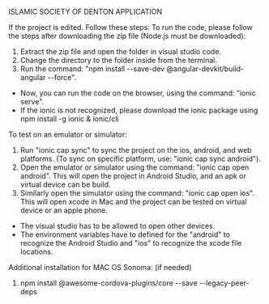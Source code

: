 ISLAMIC SOCIETY OF DENTON APPLICATION 

If the project is edited. Follow these steps:
To run the code, please follow the steps after downloading the zip file (Node.js must be downloaded):
  1. Extract the zip file and open the folder in visual studio code.
  2. Change the directory to the folder inside from the terminal.
  3. Run the command: "npm install --save-dev @angular-devkit/build-angular --force".
- Now, you can run the code on the browser, using the command: "ionic serve".
- If the ionic is not recognized, please download the ionic package using npm install -g ionic & ionic/cli

To test on an emulator or simulator:
  1. Run "ionic cap sync" to sync the project on the ios, android, and web platforms. (To sync on specific platform, use: "ionic cap sync android").
  2. Open the emulator or simulator using the command: "ionic cap open android". This will open the project in Android Studio, and an apk or virtual device can be build.
  3. Similarly open the simulator using the command: "ionic cap open ios". This will open xcode in Mac and the project can be tested on virtual device or an apple phone.
- The visual studio has to be allowed to open other devices.
- The environment variables have to defined for the "android" to recognize the Android Studio and "ios" to recognize the xcode file locations.


Additional installation for MAC OS Sonoma: (if needed)
1. npm install @awesome-cordova-plugins/core --save --legacy-peer-deps